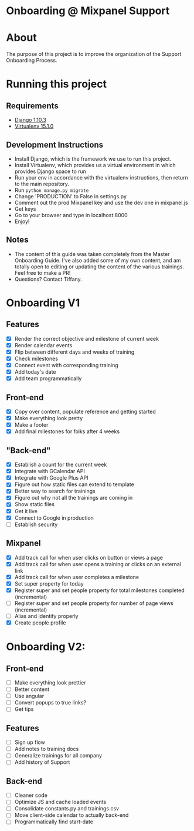 Onboarding @ Mixpanel Support
=============================

# About
The purpose of this project is to improve the organization of the Support Onboarding Process.

# Running this project
## Requirements
- [Django 1.10.3](https://docs.djangoproject.com/en/1.10/intro/install/)
- [Virtualenv 15.1.0](https://virtualenv.pypa.io/en/stable/userguide/#usage)

## Development Instructions
- Install Django, which is the framework we use to run this project.
- Install Virtualenv, which provides us a virtual environment in which provides Django space to run
- Run your env in accordance with the virtualenv instructions, then return to the main repository.
- Run `python manage.py migrate`
- Change 'PRODUCTION' to False in settings.py
- Comment out the prod Mixpanel key and use the dev one in mixpanel.js
- Get keys
- Go to your browser and type in localhost:8000
- Enjoy!

## Notes
- The content of this guide was taken completely from the Master Onboarding Guide. I've also added some of my own content, and am totally open to editing or updating the content of the various trainings. Feel free to make a PR!
- Questions? Contact Tiffany.

# Onboarding V1
## Features
- [x] Render the correct objective and milestone of current week
- [x] Render calendar events
- [x] Flip between different days and weeks of training
- [x] Check milestones
- [x] Connect event with corresponding training
- [x] Add today's date
- [x] Add team programmatically

## Front-end
- [x] Copy over content, populate reference and getting started
- [x] Make everything look pretty
- [x] Make a footer
- [x] Add final milestones for folks after 4 weeks

## "Back-end"
- [x] Establish a count for the current week
- [x] Integrate with GCalendar API
- [x] Integrate with Google Plus API
- [x] Figure out how static files can extend to template
- [x] Better way to search for trainings
- [x] Figure out why not all the trainings are coming in
- [x] Show static files
- [x] Get it live
- [x] Connect to Google in production
- [ ] Establish security

## Mixpanel
- [x] Add track call for when user clicks on button or views a page
- [x] Add track call for when user opens a training or clicks on an external link
- [x] Add track call for when user completes a milestone
- [x] Set super property for today
- [x] Register super and set people property for total milestones completed (incremental)
- [ ] Register super and set people property for number of page views (incremental)
- [ ] Alias and identify properly
- [x] Create people profile

# Onboarding V2:
## Front-end
- [ ] Make everything look prettier
- [ ] Better content
- [ ] Use angular
- [ ] Convert popups to true links?
- [ ] Get tips

## Features
- [ ] Sign up flow
- [ ] Add notes to training docs
- [ ] Generalize trainings for all company
- [ ] Add history of Support

## Back-end
- [ ] Cleaner code
- [ ] Optimize JS and cache loaded events
- [ ] Consolidate constants.py and trainings.csv
- [ ] Move client-side calendar to actually back-end
- [ ] Programmatically find start-date
